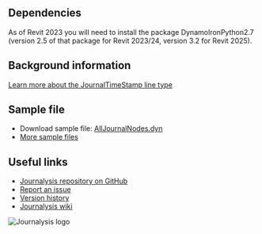 ## Dependencies
As of Revit 2023 you will need to install the package DynamoIronPython2.7 (version 2.5 of that package for Revit 2023/24, version 3.2 for Revit 2025).

## Background information
[Learn more about the JournalTimeStamp line type](https://github.com/andydandy74/Journalysis/wiki/JournalLine-types#journaltimestamp)

## Sample file
- Download sample file: [AllJournalNodes.dyn](https://raw.githubusercontent.com/andydandy74/Journalysis/master/samples/2.x/AllJournalNodes.dyn)
- [More sample files](https://github.com/andydandy74/Journalysis/tree/master/samples/2.x) 

## Useful links
- [Journalysis repository on GitHub](https://github.com/andydandy74/Journalysis)
- [Report an issue](https://github.com/andydandy74/Journalysis/issues)
- [Version history](https://github.com/andydandy74/Journalysis/wiki/Version-history)
- [Journalysis wiki](https://github.com/andydandy74/Journalysis/wiki)

![Journalysis logo](https://raw.githubusercontent.com/andydandy74/Journalysis/master/icons/raw/Journalysis.png)